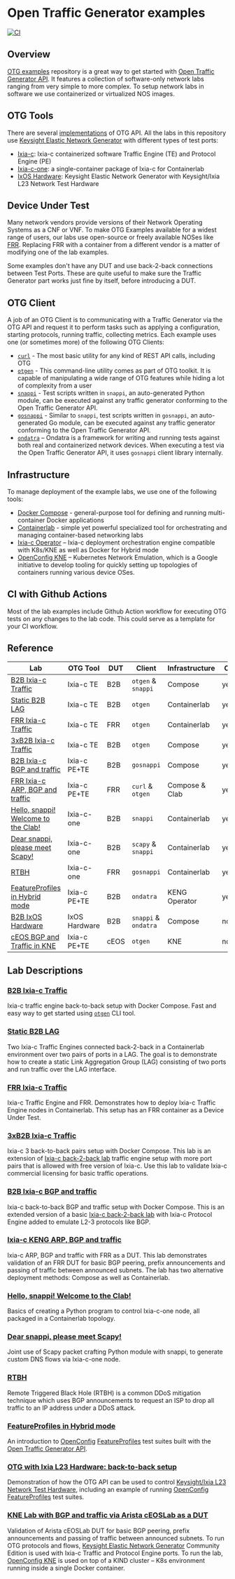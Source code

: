 # Open Traffic Generator examples

[![CI](https://github.com/open-traffic-generator/otg-examples/actions/workflows/ci.yml/badge.svg)](https://github.com/open-traffic-generator/otg-examples/actions/workflows/ci.yml)

## Overview

[OTG examples](https://github.com/open-traffic-generator/otg-examples) repository is a great way to get started with [Open Traffic Generator API](https://otg.dev). It features a collection of software-only network labs ranging from very simple to more complex. To setup network labs in software we use containerized or virtualized NOS images.

## OTG Tools

There are several [implementations](https://otg.dev/implementations/) of OTG API. All the labs in this repository use [Keysight Elastic Network Generator](https://www.keysight.com/us/en/products/network-test/protocol-load-test/keysight-elastic-network-generator.html) with different types of test ports:

* [Ixia-c](https://otg.dev/implementations/#ixia-c): Ixia-c containerized software Traffic Engine (TE) and Protocol Engine (PE)
* [Ixia-c-one](https://github.com/open-traffic-generator/ixia-c/blob/main/docs/deployments.md#deploy-ixia-c-one-using-containerlab): a single-container package of Ixia-c for Containerlab
* [IxOS Hardware](https://www.keysight.com/us/en/products/network-test/network-test-hardware.html): Keysight Elastic Network Generator with Keysight/Ixia L23 Network Test Hardware

## Device Under Test

Many network vendors provide versions of their Network Operating Systems as a CNF or VNF. To make OTG Examples available for a widest range of users, our labs use open-source or freely available NOSes like [FRR](https://frrouting.org/). Replacing FRR with a container from a different vendor is a matter of modifying one of the lab examples.

Some examples don't have any DUT and use back-2-back connections between Test Ports. These are quite useful to make sure the Traffic Generator part works just fine by itself, before introducing a DUT.

## OTG Client

A job of an OTG Client is to communicating with a Traffic Generator via the OTG API and request it to perform tasks such as applying a configuration, starting protocols, running traffic, collecting metrics. Each example uses one (or sometimes more) of the following OTG Clients:

* [`curl`](https://otg.dev/clients/curl/) - The most basic utility for any kind of REST API calls, including OTG
* [`otgen`](https://otg.dev/clients/otgen/) - This command-line utility comes as part of OTG toolkit. It is capable of manipulating a wide range of OTG features while hiding a lot of complexity from a user
* [`snappi`](https://otg.dev/clients/snappi/) - Test scripts written in `snappi`, an auto-generated Python module, can be executed against any traffic generator conforming to the Open Traffic Generator API.
* [`gosnappi`](https://otg.dev/clients/gosnappi/) - Similar to `snappi`, test scripts written in `gosnappi`, an auto-generated Go module, can be executed against any traffic generator conforming to the Open Traffic Generator API.
* [`ondatra`](https://github.com/openconfig/ondatra) – Ondatra is a framework for writing and running tests against both real and containerized network devices. When executing a test via the Open Traffic Generator API, it uses `gosnappi` client library internally.

## Infrastructure

To manage deployment of the example labs, we use one of the following tools:

* [Docker Compose](https://docs.docker.com/compose/) - general-purpose tool for defining and running multi-container Docker applications
* [Containerlab](https://containerlab.dev/) - simple yet powerful specialized tool for orchestrating and managing container-based networking labs
* [Ixia-c Operator](https://github.com/open-traffic-generator/ixia-c-operator) – Ixia-c deployment orchestration engine compatible with K8s/KNE as well as Docker for Hybrid mode
* [OpenConfig KNE](https://github.com/openconfig/kne) – Kubernetes Network Emulation, which is a Google initiative to develop tooling for quickly setting up topologies of containers running various device OSes.

## CI with Github Actions

Most of the lab examples include Github Action workflow for executing OTG tests on any changes to the lab code. This could serve as a template for your CI workflow.

## Reference

| Lab                                                                                                                          | OTG Tool     | DUT  | Client               | Infrastructure  | CI  |
| ---------------------------------------------------------------------------------------------------------------------------- | ------------ | ---- | -------------------- | --------------  | --- |
| [B2B Ixia-c Traffic](https://github.com/open-traffic-generator/otg-examples/blob/main/docker-compose/b2b)                    | Ixia-c TE    | B2B  | `otgen` & `snappi`   | Compose         | yes |
| [Static B2B LAG](https://github.com/open-traffic-generator/otg-examples/blob/main/clab/ixia-c-b2b-lag)                       | Ixia-c TE    | B2B  | `otgen`              | Containerlab    | yes |
| [FRR Ixia-c Traffic](https://github.com/open-traffic-generator/otg-examples/blob/main/clab/ixia-c-te-frr)                    | Ixia-c TE    | FRR  | `otgen`              | Containerlab    | yes |
| [3xB2B Ixia-c Traffic](https://github.com/open-traffic-generator/otg-examples/blob/main/docker-compose/b2b-3pair)            | Ixia-c TE    | B2B  | `otgen`              | Compose         | yes |
| [B2B Ixia-c BGP and traffic](https://github.com/open-traffic-generator/otg-examples/blob/main/docker-compose/cpdp-b2b)       | Ixia-c PE+TE | B2B  | `gosnappi`           | Compose         | yes |
| [FRR Ixia-c ARP, BGP and traffic](https://github.com/open-traffic-generator/otg-examples/blob/main/docker-compose/cpdp-frr)  | Ixia-c PE+TE | FRR  | `curl` & `otgen`     | Compose & Clab  | yes |
| [Hello, snappi! Welcome to the Clab!](https://github.com/open-traffic-generator/otg-examples/blob/main/clab/ixia-c-b2b)      | Ixia-c-one   | B2B  | `snappi`             | Containerlab    | yes |
| [Dear snappi, please meet Scapy!](https://github.com/open-traffic-generator/otg-examples/blob/main/clab/ixia-c-b2b/SCAPY.md) | Ixia-c-one   | B2B  | `scapy` & `snappi`   | Containerlab    | yes |
| [RTBH](https://github.com/open-traffic-generator/otg-examples/blob/main/clab/rtbh)                                           | Ixia-c-one   | FRR  | `gosnappi`           | Containerlab    | yes |
| [FeatureProfiles in Hybrid mode](https://github.com/open-traffic-generator/otg-examples/blob/main/hybrid/fp-b2b)             | Ixia-c PE+TE | B2B  | `ondatra`            | KENG Operator   | yes |
| [B2B IxOS Hardware](https://github.com/open-traffic-generator/otg-examples/blob/main/hw/ixhw-b2b)                            | IxOS Hardware| B2B  | `snappi` & `ondatra` | Compose         | no  |
| [cEOS BGP and Traffic in KNE](https://github.com/open-traffic-generator/otg-examples/blob/main/kne/bgp-ceos)                 | Ixia-c PE+TE | cEOS | `otgen`              | KNE             | no  |


## Lab Descriptions

### [B2B Ixia-c Traffic](docker-compose/b2b)

Ixia-c traffic engine back-to-back setup with Docker Compose. Fast and easy way to get started using [`otgen`](https://github.com/open-traffic-generator/otgen) CLI tool.

### [Static B2B LAG](clab/ixia-c-b2b-lag)

Two Ixia-c Traffic Engines connected back-2-back in a Containerlab environment over two pairs of ports in a LAG. The goal is to demonstrate how to create a static Link Aggregation Group (LAG) consisting of two ports and run traffic over the LAG interface.

### [FRR Ixia-c Traffic](clab/ixia-c-te-frr)

Ixia-c Traffic Engine and FRR. Demonstrates how to deploy Ixia-c Traffic Engine nodes in Containerlab. This setup has an FRR container as a Device Under Test.

### [3xB2B Ixia-c Traffic](docker-compose/b2b-3pair)

Ixia-c 3 back-to-back pairs setup with Docker Compose. This lab is an extension of [Ixia-c back-2-back lab](docker-compose/b2b/README.md) traffic engine setup with more port pairs that is allowed with free version of Ixia-c. Use this lab to validate Ixia-c commercial licensing for basic traffic operations.

### [B2B Ixia-c BGP and traffic](docker-compose/cpdp-b2b)

Ixia-c back-to-back BGP and traffic setup with Docker Compose. This is an extended version of a basic [Ixia-c back-2-back lab](docker-compose/b2b/README.md) with Ixia-c Protocol Engine added to emulate L2-3 protocols like BGP.

### [Ixia-c KENG ARP, BGP and traffic](docker-compose/cpdp-frr)

Ixia-c ARP, BGP and traffic with FRR as a DUT. This lab demonstrates validation of an FRR DUT for basic BGP peering, prefix announcements and passing of traffic between announced subnets. The lab has two alternative deployment methods: Compose as well as Containerlab.

### [Hello, snappi! Welcome to the Clab!](clab/ixia-c-b2b)

Basics of creating a Python program to control Ixia-c-one node, all packaged in a Containerlab topology.

### [Dear snappi, please meet Scapy!](clab/ixia-c-b2b/SCAPY.md)

Joint use of Scapy packet crafting Python module with snappi, to generate custom DNS flows via Ixia-c-one node.

### [RTBH](clab/rtbh)

Remote Triggered Black Hole (RTBH) is a common DDoS mitigation technique which uses BGP announcements to request an ISP to drop all traffic to an IP address under a DDoS attack.

### [FeatureProfiles in Hybrid mode](hybrid/fp-b2b)

An introduction to [OpenConfig](https://openconfig.net/) [FeatureProfiles](https://github.com/openconfig/featureprofiles) test suites built with the [Open Traffic Generator API](https://otg.dev).

### [OTG with Ixia L23 Hardware: back-to-back setup](hw/ixhw-b2b)

Demonstration of how the OTG API can be used to control [Keysight/Ixia L23 Network Test Hardware](https://www.keysight.com/us/en/products/network-test/network-test-hardware.html), including an example of running [OpenConfig](https://openconfig.net/) [FeatureProfiles](https://github.com/openconfig/featureprofiles) test suites.

### [KNE Lab with BGP and traffic via Arista cEOSLab as a DUT](kne/bgp-ceos)

Validation of Arista cEOSLab DUT for basic BGP peering, prefix announcements and passing of traffic between announced subnets. To run OTG protocols and flows, [Keysight Elastic Network Generator](https://www.keysight.com/us/en/products/network-test/protocol-load-test/keysight-elastic-network-generator.html) Community Edition is used with Ixia-c Traffic and Protocol Engine ports. To run the lab, [OpenConfig KNE](https://github.com/openconfig/kne) is used on top of a KIND cluster – K8s environment running inside a single Docker container.
